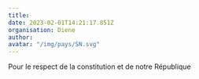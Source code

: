 ```yaml
---
title: 
date: 2023-02-01T14:21:17.851Z
organisation: Diene
author: 
avatar: "/img/pays/SN.svg"
---
```


Pour le respect de la constitution et de notre République 